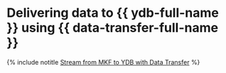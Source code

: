 # Delivering data to {{ ydb-full-name }} using {{ data-transfer-full-name }}

{% include notitle [Stream from MKF to YDB with Data Transfer](../../_tutorials/dataplatform/data-transfer-mkf-ydb.md) %}

